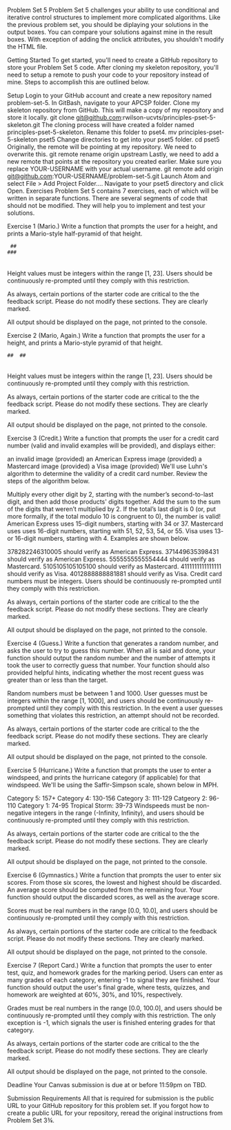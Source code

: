Problem Set 5
Problem Set 5 challenges your ability to use conditional and iterative control structures to implement more complicated algorithms. Like the previous problem set, you should be diplaying your solutions in the output boxes. You can compare your solutions against mine in the result boxes. With exception of adding the onclick attributes, you shouldn't modify the HTML file.

Getting Started
To get started, you'll need to create a GitHub repository to store your Problem Set 5 code. After cloning my skeleton repository, you'll need to setup a remote to push your code to your repository instead of mine. Steps to accomplish this are outlined below.

Setup
Login to your GitHub account and create a new repository named problem-set-5.
In GitBash, navigate to your APCSP folder.
Clone my skeleton repository from GitHub. This will make a copy of my repository and store it locally.
git clone git@github.com:rwilson-ucvts/principles-pset-5-skeleton.git
The cloning process will have created a folder named principles-pset-5-skeleton. Rename this folder to pset4.
mv principles-pset-5-skeleton pset5
Change directories to get into your pset5 folder.
cd pset5
Originally, the remote will be pointing at my repository. We need to overwrite this.
git remote rename origin upstream
Lastly, we need to add a new remote that points at the repository you created earlier. Make sure you replace YOUR-USERNAME with your actual username.
git remote add origin git@github.com:YOUR-USERNAME/problem-set-5.git
Launch Atom and select File > Add Project Folder....
Navigate to your pset5 directory and click Open.
Exercises
Problem Set 5 contains 7 exercises, each of which will be written in separate functions. There are several segments of code that should not be modified. They will help you to implement and test your solutions.

Exercise 1 (Mario.)
Write a function that prompts the user for a height, and prints a Mario-style half-pyramid of that height.

     ##
    ###
   ####
  #####
 ######
Height values must be integers within the range [1, 23]. Users should be continuously re-prompted until they comply with this restriction.

As always, certain portions of the starter code are critical to the the feedback script. Please do not modify these sections. They are clearly marked.

All output should be displayed on the page, not printed to the console.

Exercise 2 (Mario, Again.)
Write a function that prompts the user for a height, and prints a Mario-style pyramid of that height.

    ##  ##
   ###  ###
  ####  ####
 #####  #####
######  ######
Height values must be integers within the range [1, 23]. Users should be continuously re-prompted until they comply with this restriction.

As always, certain portions of the starter code are critical to the the feedback script. Please do not modify these sections. They are clearly marked.

All output should be displayed on the page, not printed to the console.

Exercise 3 (Credit.)
Write a function that prompts the user for a credit card number (valid and invalid examples will be provided), and displays either:

an invalid image (provided)
an American Express image (provided)
a Mastercard image (provided)
a Visa image (provided)
We'll use Luhn's algorithm to determine the validity of a credit card number. Review the steps of the algorithm below.

Multiply every other digit by 2, starting with the number’s second-to-last digit, and then add those products' digits together.
Add the sum to the sum of the digits that weren’t multiplied by 2.
If the total’s last digit is 0 (or, put more formally, if the total modulo 10 is congruent to 0), the number is valid!
American Express uses 15-digit numbers, starting with 34 or 37. Mastercard uses uses 16-digit numbers, starting with 51, 52, 53, 54, or 55. Visa uses 13- or 16-digit numbers, starting with 4. Examples are shown below.

378282246310005 should verify as American Express.
371449635398431 should verify as American Express.
5555555555554444 should verify as Mastercard.
5105105105105100 should verify as Mastercard.
4111111111111111 should verify as Visa.
4012888888881881 should verify as Visa.
Credit card numbers must be integers. Users should be continuously re-prompted until they comply with this restriction.

As always, certain portions of the starter code are critical to the the feedback script. Please do not modify these sections. They are clearly marked.

All output should be displayed on the page, not printed to the console.

Exercise 4 (Guess.)
Write a function that generates a random number, and asks the user to try to guess this number. When all is said and done, your function should output the random number and the number of attempts it took the user to correctly guess that number. Your function should also provided helpful hints, indicating whether the most recent guess was greater than or less than the target.

Random numbers must be between 1 and 1000. User guesses must be integers within the range [1, 1000], and users should be continuously re-prompted until they comply with this restriction. In the event a user guesses something that violates this restriction, an attempt should not be recorded.

As always, certain portions of the starter code are critical to the the feedback script. Please do not modify these sections. They are clearly marked.

All output should be displayed on the page, not printed to the console.

Exercise 5 (Hurricane.)
Write a function that prompts the user to enter a windspeed, and prints the hurricane category (if applicable) for that windspeed. We'll be using the Saffir-Simpson scale, shown below in MPH.

Category 5: 157+
Category 4: 130-156
Category 3: 111-129
Catgeory 2: 96-110
Category 1: 74-95
Tropical Storm: 39-73
Windspeeds must be non-negative integers in the range (-Infinity, Infinity), and users should be continuously re-prompted until they comply with this restriction.

As always, certain portions of the starter code are critical to the the feedback script. Please do not modify these sections. They are clearly marked.

All output should be displayed on the page, not printed to the console.

Exercise 6 (Gymnastics.)
Write a function that prompts the user to enter six scores. From those six scores, the lowest and highest should be discarded. An average score should be computed from the remaining four. Your function should output the discarded scores, as well as the average score.

Scores must be real numbers in the range [0.0, 10.0], and users should be continuously re-prompted until they comply with this restriction.

As always, certain portions of the starter code are critical to the feedback script. Please do not modify these sections. They are clearly marked.

All output should be displayed on the page, not printed to the console.

Exercise 7 (Report Card.)
Write a function that prompts the user to enter test, quiz, and homework grades for the marking period. Users can enter as many grades of each category, entering -1 to signal they are finished. Your function should output the user's final grade, where tests, quizzes, and homework are weighted at 60%, 30%, and 10%, respectively.

Grades must be real numbers in the range [0.0, 100.0], and users should be continuously re-prompted until they comply with this restriction. The only exception is -1, which signals the user is finished entering grades for that category.

As always, certain portions of the starter code are critical to the the feedback script. Please do not modify these sections. They are clearly marked.

All output should be displayed on the page, not printed to the console.

Deadline
Your Canvas submission is due at or before 11:59pm on TBD.

Submission Requirements
All that is required for submission is the public URL to your GitHub repository for this problem set. If you forgot how to create a public URL for your repository, reread the original instructions from Problem Set 3¾.
